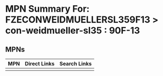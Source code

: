 



# MPN Summary For: FZECONWEIDMUELLERSL359F13 > con-weidmueller-sl35 : 90F-13

## MPNs
  

|MPN|Direct Links|Search Links|
| :--- | :--- | :--- |
||||

